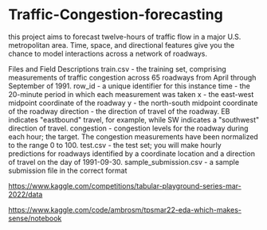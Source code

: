 # Traffic-Congestion-forecasting
this project aims to forecast twelve-hours of traffic flow in a major U.S. metropolitan area. Time, space, and directional features give you the chance to model interactions across a network of roadways.

Files and Field Descriptions
train.csv - the training set, comprising measurements of traffic congestion across 65 roadways from April through September of 1991.
row_id - a unique identifier for this instance
time - the 20-minute period in which each measurement was taken
x - the east-west midpoint coordinate of the roadway
y - the north-south midpoint coordinate of the roadway
direction - the direction of travel of the roadway. EB indicates "eastbound" travel, for example, while SW indicates a "southwest" direction of travel.
congestion - congestion levels for the roadway during each hour; the target. The congestion measurements have been normalized to the range 0 to 100.
test.csv - the test set; you will make hourly predictions for roadways identified by a coordinate location and a direction of travel on the day of 1991-09-30.
sample_submission.csv - a sample submission file in the correct format

https://www.kaggle.com/competitions/tabular-playground-series-mar-2022/data

https://www.kaggle.com/code/ambrosm/tpsmar22-eda-which-makes-sense/notebook
